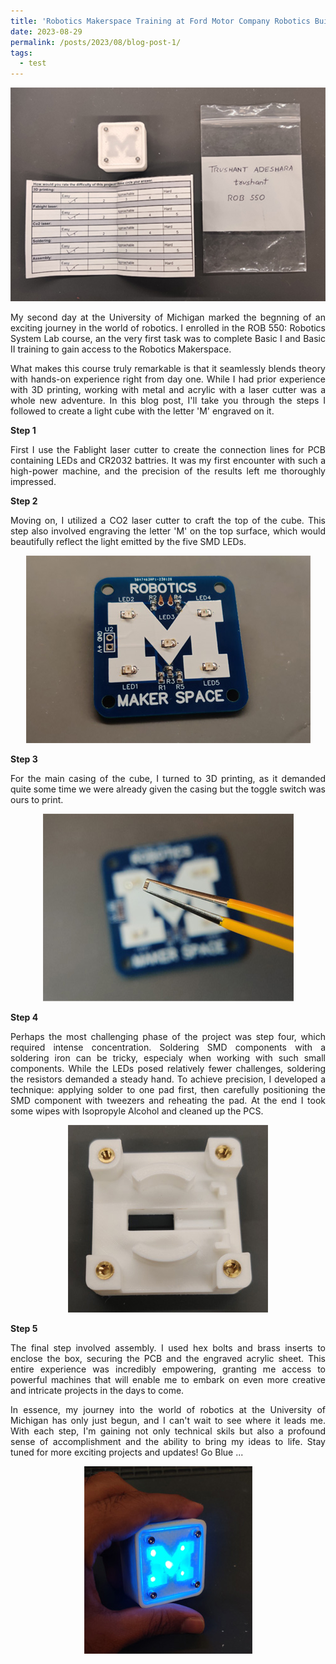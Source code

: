 ```yaml
---
title: 'Robotics Makerspace Training at Ford Motor Company Robotics Building'
date: 2023-08-29
permalink: /posts/2023/08/blog-post-1/
tags:
  - test
---
```


<p style="text-align: center">
<img src='/images/blogs/2023-08-29/sub.jpg'></p>

<p style="text-align: justify">
My second day at the University of Michigan marked the begnning of an exciting journey in the world of robotics. I enrolled in the ROB 550: Robotics System Lab course, an the very first task was to complete Basic I and Basic II training to gain access to the Robotics Makerspace.</p>

<p style="text-align: justify">
What makes this course truly remarkable is that it seamlessly blends theory with hands-on experience right from day one. While I had prior experience with 3D printing, working with metal and acrylic with a laser cutter was a whole new adventure. In this blog post, I'll take you through the steps I followed to create a light cube with the letter 'M' engraved on it.</p>

**Step 1**
<p style="text-align: justify">
First I use the Fablight laser cutter to create the connection lines for PCB containing LEDs and CR2032 battries. It was my first encounter with such a high-power machine, and the precision of the results left me thoroughly impressed.</p>

**Step 2**
<p style="text-align: justify">
Moving on, I utilized a CO2 laser cutter to craft the top of the cube. This step also involved engraving the letter 'M' on the top surface, which would beautifully reflect the light emitted by the five SMD LEDs.</p>

<p style="text-align: center">
<img src='/images/blogs/2023-08-29/led.jpg'></p>

**Step 3**
<p style="text-align: justify">
For the main casing of the cube, I turned to 3D printing, as it demanded quite some time we were already given the casing but the toggle switch was ours to print.</p>

<p style="text-align: center">
<img src='/images/blogs/2023-08-29/smd.jpg'></p>

**Step 4**
<p style="text-align: justify">
Perhaps the most challenging phase of the project was step four, which required intense concentration. Soldering SMD components with a soldering iron can be tricky, especialy when working with such small components. While the LEDs posed relatively fewer challenges, soldering the resistors demanded a steady hand. To achieve precision, I developed a technique: applying solder to one pad first, then carefully positioning the SMD component with tweezers and reheating the pad. At the end I took some wipes with Isopropyle Alcohol and cleaned up the PCS.</p>

<p style="text-align: center">
<img src='/images/blogs/2023-08-29/inserts.jpg'></p>

**Step 5**
<p style="text-align: justify">
The final step involved assembly. I used hex bolts and brass inserts to enclose the box, securing the PCB and the engraved acrylic sheet. This entire experience was incredibly empowering, granting me access to powerful machines that will enable me to embark on even more creative and intricate projects in the days to come.</p>

<p style="text-align: justify">
In essence, my journey into the world of robotics at the University of Michigan has only just begun, and I can't wait to see where it leads me. With each step, I'm gaining not only technical skils but also a profound sense of accomplishment and the ability to bring my ideas to life. Stay tuned for more exciting projects and updates! Go Blue ... </p>

<p style="text-align: center">
<img src='/images/blogs/2023-08-29/blue.jpg'></p>
